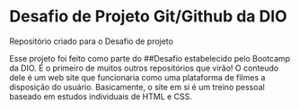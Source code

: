 # Desafio de Projeto Git/Github da DIO
Repositório criado para o Desafio de projeto

Esse projeto foi feito como parte do ##Desafio estabelecido pelo Bootcamp da DIO. É o primeiro de muitos outros repositórios que virão!
O conteudo dele é um web site que funcionaria como uma plataforma de filmes a disposição do usuário. Basicamente, o site em si é um treino pessoal baseado em estudos individuais de HTML e CSS.
